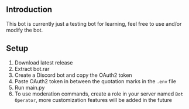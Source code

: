 ## Introduction

This bot is currently just a testing bot for learning, feel free to use and/or modify the bot.

## Setup

1. Download latest release
2. Extract bot.rar
3. Create a Discord bot and copy the OAuth2 token
5. Paste OAuth2 token in between the quotation marks in the `.env` file
6. Run main.py
7. To use moderation commands, create a role in your server named `Bot Operator`, more customization features will be added in the future
